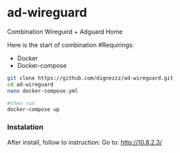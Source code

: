 # ad-wireguard
Combination Wireguird + Adguard Home 

Here is the start of combination
#Requirings:
* Docker
* Docker-compose


```bash
git clone https://github.com/dignezzz/ad-wireguard.git
cd ad-wireguard
nano docker-compose.yml

#then run
docker-compose up
```

### Instalation
After install, follow to instruction:
Go to: http://10.8.2.3/  
